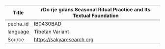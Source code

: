 |Title | rDo rje gdans Seasonal Ritual Practice and Its Textual Foundation 
| --- | --- 
|pecha_id | IB0430BAD
|language | Tibetan Variant
|Source | https://sakyaresearch.org